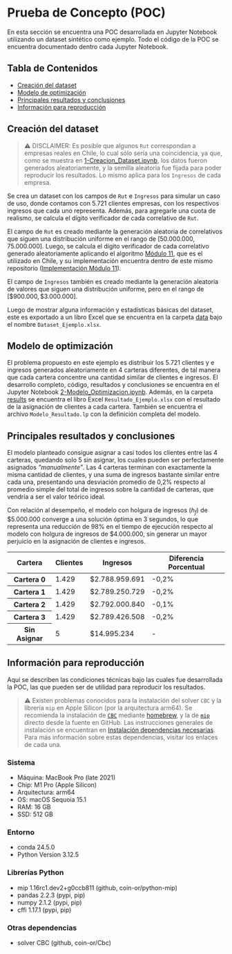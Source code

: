 # Prueba de Concepto (POC)

En esta sección se encuentra una POC desarrollada en Jupyter Notebook utilizando un dataset sintético como ejemplo. Todo el código de la POC se encuentra documentado dentro cada Jupyter Notebook.

## Tabla de Contenidos

- [Creación del dataset](#creación-del-dataset)
- [Modelo de optimización](#modelo-de-optimización)
- [Principales resultados y conclusiones](#principales-resultados-y-conclusiones)
- [Información para reproducción](#reproducción-de-resultados)

## Creación del dataset

> :warning: DISCLAIMER: Es posible que algunos `Rut` correspondan a empresas reales en Chile, lo cual sólo sería una coincidencia, ya que, como se muestra en [1-Creacion_Dataset.ipynb](./1-Creacion_Dataset.ipynb), los datos fueron generados aleatoriamente, y la semilla aleatoria fue fijada para poder reproducir los resultados. Lo mismo aplica para los `Ingresos` de cada empresa.

Se crea un dataset con los campos de `Rut` e `Ingresos` para simular un caso de uso, donde contamos con 5.721 clientes empresas, con los respectivos ingresos que cada uno representa. Además, para agregarle una cuota de realismo, se calcula el dígito verificador de cada correlativo de `Rut`.

El campo de `Rut` es creado mediante la generación aleatoria de correlativos que siguen una distribución uniforme en el rango de $[50.000.000, 75.000.000]$. Luego, se calcula el dígito verificador de cada correlativo generado aleatoriamente aplicando el algoritmo [Módulo 11](https://es.wikipedia.org/wiki/Código_de_control), que es el utilizado en Chile, y su implementación encuentra dentro de este mismo repositorio ([Implementación Módulo 11](./lib/rut.py)).

El campo de `Ingresos` también es creado mediante la generación aleatoria de valores que siguen una distribución uniforme, pero en el rango de $[\$900.000, \$3.000.000]$.

Luego de mostrar alguna información y estadísticas básicas del dataset, este es exportado a un libro Excel que se encuentra en la carpeta [data](./data/) bajo el nombre `Dataset_Ejemplo.xlsx`.

## Modelo de optimización

El problema propuesto en este ejemplo es distribuir los 5.721 clientes y e ingresos generados aleatoriamente en 4 carteras diferentes, de tal manera que cada cartera concentre una cantidad similar de clientes e ingresos. El desarrollo completo, código, resultados y conclusiones se encuentra en el Jupyter Notebook [2-Modelo_Optimizacion.ipynb](./2-Modelo_Optimizacion.ipynb). Además, en la carpeta [results](./results/) se encuentra el libro Excel `Resultado_Ejemplo.xlsx` con el resultado de la asignación de clientes a cada cartera. También se encuentra el archivo `Modelo_Resultado.lp` con la definición completa del modelo.

## Principales resultados y conclusiones

El modelo planteado consigue asignar a casi todos los clientes entre las 4 carteras, quedando solo 5 sin asignar, los cuales pueden ser perfectamente asignados *"manualmente"*. Las 4 carteras terminan con exactamente la misma cantidad de clientes, y una suma de ingresos bastante similar entre cada una, presentando una desviación promedio de 0,2% respecto al promedio simple del total de ingresos sobre la cantidad de carteras, que vendría a ser el valor teórico ideal.

Con relación al desempeño, el modelo con holgura de ingresos ($h_{f}$) de $\$5.000.000$ converge a una solución óptima en 3 segundos, lo que representa una reducción de 98% en el tiempo de ejecución respecto al modelo con holgura de ingresos de $\$4.000.000$, sin generar un mayor perjuicio en la asignación de clientes e ingresos.

<table align="center">
  <thead>
    <tr>
      <th>Cartera</th>
      <th>Clientes</th>
      <th>Ingresos</th>
      <th>Diferencia Porcentual</th>
    </tr>
  </thead>
  <tbody>
    <tr>
      <th>Cartera 0</th>
      <td>1.429</td>
      <td>$2.788.959.691</td>
      <td>-0,2%</td>
    </tr>
    <tr>
      <th>Cartera 1</th>
      <td>1.429</td>
      <td>$2.789.250.729</td>
      <td>-0,2%</td>
    </tr>
    <tr>
      <th>Cartera 2</th>
      <td>1.429</td>
      <td>$2.792.000.840</td>
      <td>-0,1%</td>
    </tr>
    <tr>
      <th>Cartera 3</th>
      <td>1.429</td>
      <td>$2.789.426.508</td>
      <td>-0,2%</td>
    </tr>
    <tr>
      <th>Sin Asignar</th>
      <td>5</td>
      <td>$14.995.234</td>
      <td>-</td>
    </tr>
  </tbody>
</table>

## Información para reproducción

Aquí se describen las condiciones técnicas bajo las cuales fue desarrollada la POC, las que pueden ser de utilidad para reproducir los resultados.

> :warning: Existen problemas conocidos para la instalación del solver `CBC` y la librería `mip` en Apple Silicon (por la arquitectura arm64). Se recomienda la instalación de [`CBC`](https://github.com/coin-or/Cbc) mediante [homebrew](https://brew.sh), y la de [`mip`](https://github.com/coin-or/python-mip/tree/master) directo desde la fuente en GitHub. Las instrucciones generales de instalación se encuentran en [Instalación dependencias necesarias](https://github.com/mschiaff/customer-portfolio-optimizer/blob/main/README.md#instalación-dependecias-necesarias). Para más información sobre estas dependencias, visitar los enlaces de cada una.

### Sistema
- Máquina: MacBook Pro (late 2021)
- Chip: M1 Pro (Apple Silicon)
- Arquitectura: arm64
- OS: macOS Sequoia 15.1
- RAM: 16 GB
- SSD: 512 GB

### Entorno
- conda 24.5.0
- Python Version 3.12.5

### Librerías Python
- mip 1.16rc1.dev2+g0ccb811 (github, coin-or/python-mip)
- pandas 2.2.3 (pypi, pip)
- numpy 2.1.2 (pypi, pip)
- cffi 1.17.1 (pypi, pip)

### Otras dependencias
- solver CBC (github, coin-or/Cbc)